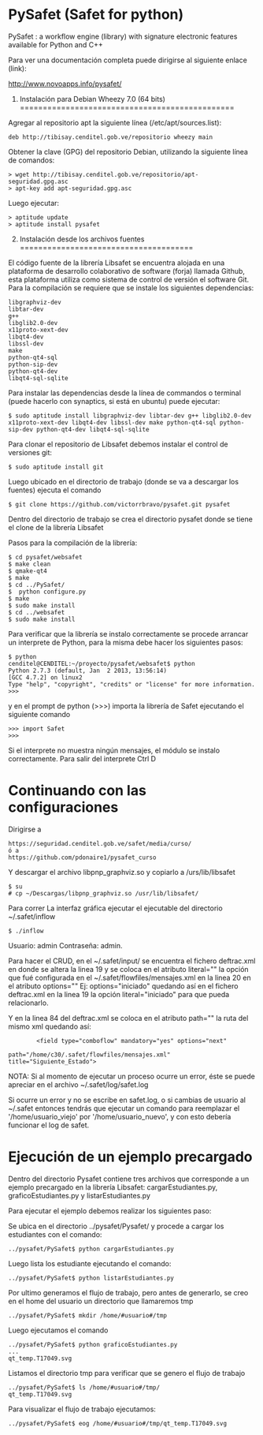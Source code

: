PySafet (Safet for python)
=======

PySafet : a workflow engine (library) with signature electronic features available for Python and C++

Para ver una documentación completa puede dirigirse al siguiente enlace (link): 

http://www.novoapps.info/pysafet/


1. Instalación para Debian Wheezy 7.0 (64 bits)
===============================================

Agregar al repositorio apt la siguiente línea (/etc/apt/sources.list):

```
deb http://tibisay.cenditel.gob.ve/repositorio wheezy main
```

Obtener la clave (GPG) del repositorio Debian, utilizando la siguiente línea de comandos:

```
> wget http://tibisay.cenditel.gob.ve/repositorio/apt-seguridad.gpg.asc
> apt-key add apt-seguridad.gpg.asc

```

Luego ejecutar:


```
> aptitude update
> aptitude install pysafet
```


2. Instalación desde los archivos fuentes 
======================================


El código fuente de la librería Libsafet se encuentra alojada en una plataforma de desarrollo colaborativo de software (forja) llamada Github, esta plataforma utiliza como sistema de control de versión el software Git. Para la compilación se requiere que se instale los siguientes dependencias:
```
libgraphviz-dev
libtar-dev
g++
libglib2.0-dev
x11proto-xext-dev
libqt4-dev
libssl-dev
make
python-qt4-sql
python-sip-dev
python-qt4-dev
libqt4-sql-sqlite
```
Para instalar las dependencias desde la línea de commandos o terminal (puede hacerlo con synaptics, si está en ubuntu) puede ejecutar:

```
$ sudo aptitude install libgraphviz-dev libtar-dev g++ libglib2.0-dev x11proto-xext-dev libqt4-dev libssl-dev make python-qt4-sql python-sip-dev python-qt4-dev libqt4-sql-sqlite  
```

Para clonar el repositorio de Libsafet debemos instalar el control de versiones git:
```
$ sudo aptitude install git
```

Luego ubicado en el directorio de trabajo (donde se va a descargar los fuentes) ejecuta el comando 

```
$ git clone https://github.com/victorrbravo/pysafet.git pysafet
```

Dentro del directorio de trabajo se crea el directorio pysafet donde se tiene el clone de la librería Libsafet 

Pasos para la compilación de la librería:
```
$ cd pysafet/websafet
$ make clean
$ qmake-qt4
$ make
$ cd ../PySafet/
$  python configure.py
$ make 
$ sudo make install
$ cd ../websafet
$ sudo make install 
```

Para verificar que la librería se instalo correctamente se procede arrancar un interprete de Python, para la misma debe hacer los siguientes pasos: 
```
$ python
cenditel@CENDITEL:~/proyecto/pysafet/websafet$ python 
Python 2.7.3 (default, Jan  2 2013, 13:56:14) 
[GCC 4.7.2] on linux2 
Type "help", "copyright", "credits" or "license" for more information. 
>>> 
```
y en el prompt de python (>>>) importa la librería de Safet ejecutando el siguiente comando 

```
>>> import Safet
>>>
```
Si el interprete no muestra ningún mensajes, el módulo se instalo correctamente. 
Para salir del interprete Ctrl D 

Continuando con las configuraciones
======================
Dirigirse a 
```
https://seguridad.cenditel.gob.ve/safet/media/curso/ 
ó a
https://github.com/pdonaire1/pysafet_curso
```
Y descargar el archivo libpnp_graphviz.so y
copiarlo a /urs/lib/libsafet

```
$ su
# cp ~/Descargas/libpnp_graphviz.so /usr/lib/libsafet/
```

Para correr La interfaz gráfica ejecutar el ejecutable del directorio ~/.safet/inflow

```
$ ./inflow
```
Usuario: admin Contraseña: admin.

Para hacer el CRUD, en el ~/.safet/input/ se encuentra el fichero deftrac.xml en donde se altera la linea 19 y 
se coloca en el atributo literal="" la opción que fué configurada en el ~/.safet/flowfiles/mensajes.xml en
la linea 20 en el atributo options="" Ej: options="iniciado" quedando así en el fichero deftrac.xml en la
linea 19 la opción literal="iniciado" para que pueda relacionarlo.

Y en la linea 84 del deftrac.xml se coloca en el atributo path="" la ruta del mismo xml quedando así:
```
		<field type="comboflow" mandatory="yes" options="next" 
                                  path="/home/c30/.safet/flowfiles/mensajes.xml" title="Siguiente_Estado">
```

NOTA: Si al momento de ejecutar un proceso ocurre un error, éste se puede apreciar en el archivo 
~/.safet/log/safet.log

Si ocurre un error y no se escribe en safet.log, o si cambias de usuario al ~/.safet entonces tendrás que 
ejecutar un comando para reemplazar el '/home/usuario_viejo' por '/home/usuario_nuevo', y con esto debería 
funcionar el log de safet.

Ejecución de un ejemplo precargado
==================================

Dentro del directorio Pysafet contiene tres archivos que corresponde a un ejemplo precargado en la librería Libsafet:  cargarEstudiantes.py, graficoEstudiantes.py y listarEstudiantes.py

Para ejecutar el ejemplo debemos realizar los siguientes paso:

Se ubica en el directorio ../pysafet/Pysafet/ y procede a cargar los estudiantes con el comando:

```
../pysafet/PySafet$ python cargarEstudiantes.py
```
Luego lista los estudiante ejecutando el comando:
```
../pysafet/PySafet$ python listarEstudiantes.py
```

Por ultimo generamos el flujo de trabajo, pero antes de generarlo, se creo en el home del usuario un directorio que llamaremos tmp 
```
../pysafet/PySafet$ mkdir /home/#usuario#/tmp
```

Luego ejecutamos el comando 
```
../pysafet/PySafet$ python graficoEstudiantes.py
...
qt_temp.T17049.svg
```

Listamos el directorio tmp para verificar que se genero el flujo de trabajo 

```
../pysafet/PySafet$ ls /home/#usuario#/tmp/ 
qt_temp.T17049.svg
```

Para visualizar el flujo de trabajo ejecutamos: 

```
../pysafet/PySafet$ eog /home/#usuario#/tmp/qt_temp.T17049.svg
``` 

